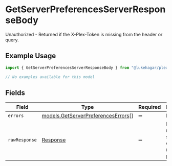 # GetServerPreferencesServerResponseBody

Unauthorized - Returned if the X-Plex-Token is missing from the header or query.

## Example Usage

```typescript
import { GetServerPreferencesServerResponseBody } from "@lukehagar/plexjs";

// No examples available for this model
```

## Fields

| Field                                                                          | Type                                                                           | Required                                                                       | Description                                                                    |
| ------------------------------------------------------------------------------ | ------------------------------------------------------------------------------ | ------------------------------------------------------------------------------ | ------------------------------------------------------------------------------ |
| `errors`                                                                       | [models.GetServerPreferencesErrors](../models/getserverpreferenceserrors.md)[] | :heavy_minus_sign:                                                             | N/A                                                                            |
| `rawResponse`                                                                  | [Response](https://developer.mozilla.org/en-US/docs/Web/API/Response)          | :heavy_minus_sign:                                                             | Raw HTTP response; suitable for custom response parsing                        |